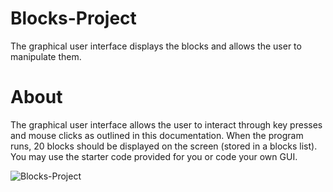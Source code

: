 # Blocks-Project
The graphical user interface displays the blocks and allows the user to manipulate them. 

# About
The graphical user interface allows the user to interact through key presses and mouse clicks as 
outlined in this documentation. When the program runs, 20 blocks should be displayed on the 
screen (stored in a blocks list). You may use the starter code provided for you or code your own 
GUI.

![Blocks-Project](https://github.com/aaryadhali/Blocks-Project/assets/147564043/f5655411-f25a-42f5-a6db-8480b2d0f062)
